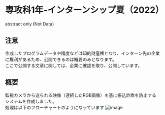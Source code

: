 # 専攻科1年-インターンシップ夏（2022）
abstract only (Not Data)

## 注意
作成したプログラムデータや精度などは知的財産権となり、インターン先の企業に権利があるため、公開できるのは概要のみとなります。  
ここで公開する文章に関しては、企業に確認を取り、公開しています。

## 概要
監視カメラから送られる映像（連続したRGB画像）を基に振込詐欺を防止するシステムを作成しました。  
処理は以下のフローチャートのようになっています
![image](https://github.com/kuroi-git/Internship_D1-summer1/assets/149265808/ad6c4efd-e758-4610-9e22-f934e10fbdd6)
